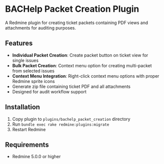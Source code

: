 # BACHelp Packet Creation Plugin

A Redmine plugin for creating ticket packets containing PDF views and attachments for auditing purposes.

## Features

- **Individual Packet Creation**: Create packet button on ticket view for single issues
- **Bulk Packet Creation**: Context menu option for creating multi-packet from selected issues
- **Context Menu Integration**: Right-click context menu options with proper Redmine sprite icons
- Generate zip file containing ticket PDF and all attachments
- Designed for audit workflow support

## Installation

1. Copy plugin to `plugins/bachelp_packet_creation` directory
2. Run `bundle exec rake redmine:plugins:migrate`
3. Restart Redmine

## Requirements

- Redmine 5.0.0 or higher